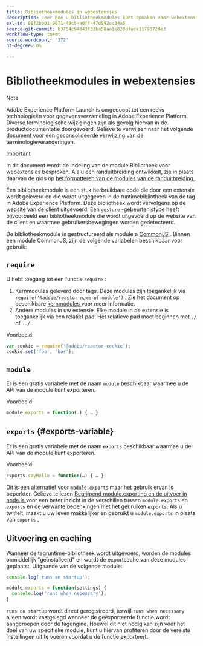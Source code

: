 ```yaml
---
title: Bibliotheekmodules in webextensies
description: Leer hoe u bibliotheekmodules kunt opmaken voor webextensies in Adobe Experience Platform.
exl-id: 08f2bb01-9071-49c5-a0ff-47d592cc34a5
source-git-commit: b3754c94843f32ba58aa1e020dface1179372de3
workflow-type: tm+mt
source-wordcount: '372'
ht-degree: 0%

---
```


# Bibliotheekmodules in webextensies

>[!NOTE]
>
>Adobe Experience Platform Launch is omgedoopt tot een reeks technologieën voor gegevensverzameling in Adobe Experience Platform. Diverse terminologische wijzigingen zijn als gevolg hiervan in de productdocumentatie doorgevoerd. Gelieve te verwijzen naar het volgende [ document ](../../term-updates.md) voor een geconsolideerde verwijzing van de terminologieveranderingen.

>[!IMPORTANT]
>
>In dit document wordt de indeling van de module Bibliotheek voor webextensies besproken. Als u een randuitbreiding ontwikkelt, zie in plaats daarvan de gids op [ het formatteren van de modules van de randuitbreiding ](../edge/format.md).

Een bibliotheekmodule is een stuk herbruikbare code die door een extensie wordt geleverd en die wordt uitgegeven in de runtimebibliotheek van de tag in Adobe Experience Platform. Deze bibliotheek wordt vervolgens op de website van de client uitgevoerd. Een `gesture` -gebeurtenistype heeft bijvoorbeeld een bibliotheekmodule die wordt uitgevoerd op de website van de client en waarmee gebruikersbewegingen worden gedetecteerd.

De bibliotheekmodule is gestructureerd als module a [ CommonJS ](https://nodejs.org/api/modules.html#modules-commonjs-modules). Binnen een module CommonJS, zijn de volgende variabelen beschikbaar voor gebruik:

## `require`

U hebt toegang tot een functie `require` :

1. Kernmodules geleverd door tags. Deze modules zijn toegankelijk via `require('@adobe/reactor-name-of-module')` . Zie het document op beschikbare [ kernmodules ](./core.md) voor meer informatie.
1. Andere modules in uw extensie. Elke module in de extensie is toegankelijk via een relatief pad. Het relatieve pad moet beginnen met `./` of `../` .

Voorbeeld:

```javascript
var cookie = require('@adobe/reactor-cookie');
cookie.set('foo', 'bar');
```

## `module`

Er is een gratis variabele met de naam `module` beschikbaar waarmee u de API van de module kunt exporteren.

Voorbeeld:

```javascript
module.exports = function(…) { … }
```

## `exports` {#exports-variable}

Er is een gratis variabele met de naam `exports` beschikbaar waarmee u de API van de module kunt exporteren.

Voorbeeld:

```javascript
exports.sayHello = function(…) { … }
```

Dit is een alternatief voor `module.exports` maar het gebruik ervan is beperkter. Gelieve te lezen [ Begrijpend module.exporting en de uitvoer in node.js ](https://www.sitepoint.com/understanding-module-exports-exports-node-js/) voor een beter inzicht in de verschillen tussen `module.exports` en `exports` en de verwante bedenkingen met het gebruiken `exports`. Als u twijfelt, maakt u uw leven makkelijker en gebruikt u `module.exports` in plaats van `exports` .

## Uitvoering en caching

Wanneer de tagruntime-bibliotheek wordt uitgevoerd, worden de modules onmiddellijk &quot;geïnstalleerd&quot; en wordt de exportcache van deze modules geplaatst. Uitgaande van de volgende module:

```javascript
console.log('runs on startup');

module.exports = function(settings) {
  console.log('runs when necessary');
}
```

`runs on startup` wordt direct geregistreerd, terwijl `runs when necessary` alleen wordt vastgelegd wanneer de geëxporteerde functie wordt aangeroepen door de tagengine. Hoewel dit niet nodig kan zijn voor het doel van uw specifieke module, kunt u hiervan profiteren door de vereiste instellingen uit te voeren voordat u de functie exporteert.

